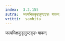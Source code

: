 ```yaml
---
index:  3.2.155
sutra:  जल्पभिक्षकुट्टलुण्टवृङः षाकन्
vritti:  samhita 
---
```


जल्पभिक्षकुट्टलुण्टवृङः षाकन्

